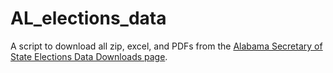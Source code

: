 # AL_elections_data
A script to download all zip, excel, and PDFs from the [Alabama Secretary of State Elections Data Downloads page](https://www.sos.alabama.gov/alabama-votes/voter/election-data).
